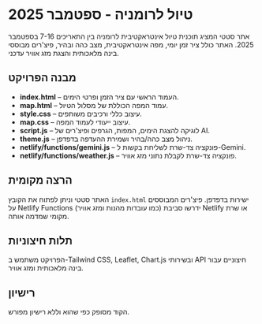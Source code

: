 # טיול לרומניה - ספטמבר 2025

אתר סטטי המציג תוכנית טיול אינטראקטיבית לרומניה בין התאריכים 7-16 בספטמבר 2025.
האתר כולל ציר זמן יומי, מפה אינטראקטיבית, מצב כהה ובהיר, פיצ'רים מבוססי בינה מלאכותית והצגת מזג אוויר עדכני.

## מבנה הפרויקט

- **index.html** – העמוד הראשי עם ציר הזמן ופרטי הימים.
- **map.html** – עמוד המפה הכוללת של מסלול הטיול.
- **style.css** – עיצוב כללי ורכיבים משותפים.
- **map.css** – עיצוב ייעודי לעמוד המפה.
- **script.js** – לוגיקה להצגת הימים, המפות, הגרפים ופיצ'רים של AI.
- **theme.js** – ניהול מצב כהה/בהיר ושמירת ההעדפה בדפדפן.
- **netlify/functions/gemini.js** – פונקציה צד-שרת לשליחת בקשות ל-Gemini.
- **netlify/functions/weather.js** – פונקציה צד-שרת לקבלת נתוני מזג אוויר.

## הרצה מקומית

האתר סטטי וניתן לפתוח את הקובץ `index.html` ישירות בדפדפן.
פיצ'רים המבוססים על Netlify Functions (כמו עובדות מהנות ומזג אוויר) ידרשו סביבת Netlify או שרת מקומי שמדמה אותה.

## תלות חיצוניות

הפרויקט משתמש ב-Tailwind CSS, Leaflet, Chart.js ובשירותי API חיצוניים עבור בינה מלאכותית ומזג אוויר.

## רישיון

הקוד מסופק כפי שהוא וללא רישיון מפורש.

